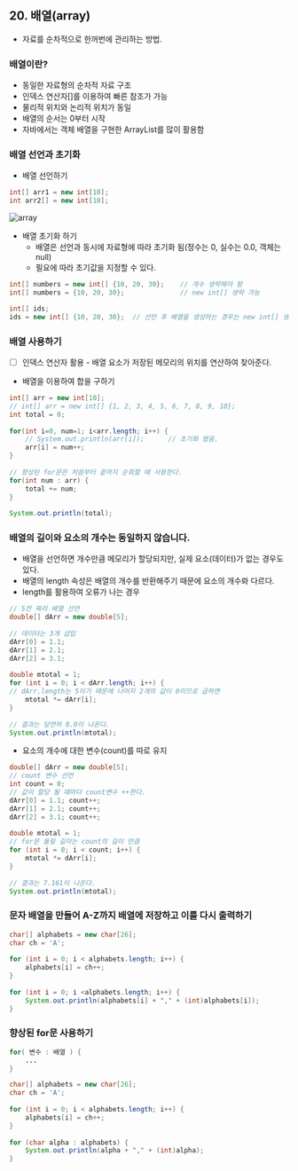 ## 20. 배열(array)

- 자료를 순차적으로 한꺼번에 관리하는 방법.

### 배열이란?

- 동일한 자료형의 순차적 자료 구조
- 인덱스 연산자[]를 이용하여 빠른 참조가 가능
- 물리적 위치와 논리적 위치가 동일
- 배열의 순서는 0부터 시작
- 자바에서는 객체 배열을 구현한 ArrayList를 많이 활용함

### 배열 선언과 초기화

- 배열 선언하기

```java
int[] arr1 = new int[10];
int arr2[] = new int[10];
```

![array](https://t1.daumcdn.net/cafeattach/1Dzpp/a11118720b835d40766c4a686064aeec007d30c2)

- 배열 초기화 하기
    - 배열은 선언과 동시에 자료형에 따라 초기화 됨(정수는 0, 실수는 0.0, 객체는 null)    
    - 필요에 따라 초기값을 지정할 수 있다.    

```java
int[] numbers = new int[] {10, 20, 30};    // 개수 생략해야 함
int[] numbers = {10, 20, 30};              // new int[] 생략 가능

int[] ids;
ids = new int[] {10, 20, 30};  // 선언 후 배열을 생성하는 경우는 new int[] 생략할 수 없음.
```

### 배열 사용하기

- [ ] 인덱스 연산자 활용 - 배열 요소가 저장된 메모리의 위치를 연산하여 찾아준다.
- 배열을 이용하여 합을 구하기

```java
int[] arr = new int[10];
// int[] arr = new int[] {1, 2, 3, 4, 5, 6, 7, 8, 9, 10};
int total = 0;
		
for(int i=0, num=1; i<arr.length; i++) {
	// System.out.println(arr[i]);		// 초기화 됐음.			
	arr[i] = num++;
}
		
// 향상된 for문은 처음부터 끝까지 순회할 때 사용한다.
for(int num : arr) {
	total += num;
}
		
System.out.println(total);
```

### 배열의 길이와 요소의 개수는 동일하지 않습니다.

- 배열을 선언하면 개수만큼 메모리가 할당되지만, 실제 요소(데이터)가 없는 경우도 있다.
- 배열의 length 속성은 배열의 개수를 반환해주기 때문에 요소의 개수롸 다르다.
- length를 활용하여 오류가 나는 경우

```java
// 5칸 짜리 배열 선언
double[] dArr = new double[5];
		
// 데이터는 3개 삽입
dArr[0] = 1.1;
dArr[1] = 2.1;
dArr[2] = 3.1;
		
double mtotal = 1;
for (int i = 0; i < dArr.length; i++) {
// dArr.length는 5이기 때문에 나머지 2개의 값이 0이므로 곱하면
	mtotal *= dArr[i];
}
		
// 결과는 당연히 0.0이 나온다.
System.out.println(mtotal);
```

- 요소의 개수에 대한 변수(count)를 따로 유지

```java
double[] dArr = new double[5];
// count 변수 선언
int count = 0;
// 값이 할당 될 때마다 count변수 ++한다.
dArr[0] = 1.1; count++;
dArr[1] = 2.1; count++;
dArr[2] = 3.1; count++;
		
double mtotal = 1;
// for문 돌릴 길이는 count의 길이 만큼
for (int i = 0; i < count; i++) {
	mtotal *= dArr[i];
}
		
// 결과는 7.161이 나온다.
System.out.println(mtotal);
```

### 문자 배열을 만들어 A-Z까지 배열에 저장하고 이를 다시 출력하기

```java
char[] alphabets = new char[26];
char ch = 'A';
		
for (int i = 0; i < alphabets.length; i++) {
	alphabets[i] = ch++;
}
		
for (int i = 0; i <alphabets.length; i++) {
	System.out.println(alphabets[i] + "," + (int)alphabets[i]);
}
```

### 향상된 for문 사용하기

```java
for( 변수 : 배열 ) {
	...
}
```

```java
char[] alphabets = new char[26];
char ch = 'A';
		
for (int i = 0; i < alphabets.length; i++) {
	alphabets[i] = ch++;
}
		
for (char alpha : alphabets) {
	System.out.println(alpha + "," + (int)alpha);
}
```
